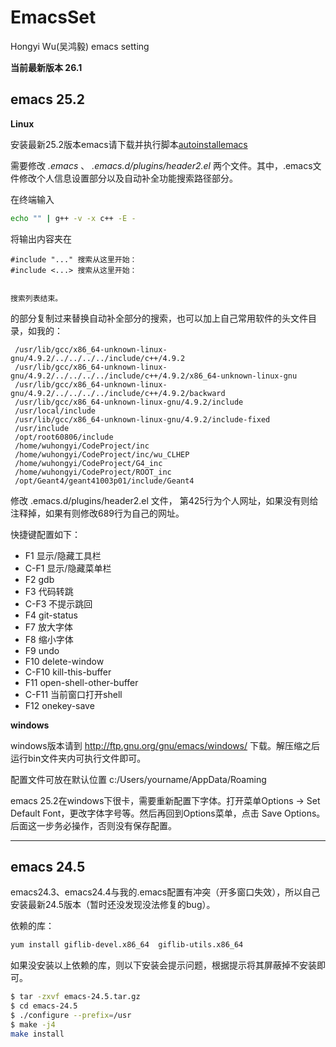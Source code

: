 # EmacsSet
Hongyi Wu(吴鸿毅) emacs setting

**当前最新版本 26.1**

## emacs 25.2

**Linux**

安装最新25.2版本emacs请下载并执行脚本[autoinstallemacs](https://github.com/wuhongyi/BasicConfiguration/blob/master/autosetSL7/autoinstallemacs.sh)


需要修改 *.emacs* 、 *.emacs.d/plugins/header2.el* 两个文件。其中，.emacs文件修改个人信息设置部分以及自动补全功能搜索路径部分。

在终端输入
```bash
echo "" | g++ -v -x c++ -E - 
```
将输出内容夹在
```text
#include "..." 搜索从这里开始：
#include <...> 搜索从这里开始：


搜索列表结束。
```
的部分复制过来替换自动补全部分的搜索，也可以加上自己常用软件的头文件目录，如我的：
```
 /usr/lib/gcc/x86_64-unknown-linux-gnu/4.9.2/../../../../include/c++/4.9.2
 /usr/lib/gcc/x86_64-unknown-linux-gnu/4.9.2/../../../../include/c++/4.9.2/x86_64-unknown-linux-gnu
 /usr/lib/gcc/x86_64-unknown-linux-gnu/4.9.2/../../../../include/c++/4.9.2/backward
 /usr/lib/gcc/x86_64-unknown-linux-gnu/4.9.2/include
 /usr/local/include
 /usr/lib/gcc/x86_64-unknown-linux-gnu/4.9.2/include-fixed
 /usr/include
 /opt/root60806/include
 /home/wuhongyi/CodeProject/inc
 /home/wuhongyi/CodeProject/inc/wu_CLHEP
 /home/wuhongyi/CodeProject/G4_inc
 /home/wuhongyi/CodeProject/ROOT_inc
 /opt/Geant4/geant41003p01/include/Geant4
```

修改 .emacs.d/plugins/header2.el 文件， 第425行为个人网址，如果没有则给注释掉，如果有则修改689行为自己的网址。


快捷键配置如下：  
- F1 显示/隐藏工具栏
- C-F1 显示/隐藏菜单栏
- F2 gdb
- F3 代码转跳
- C-F3 不提示跳回
- F4 git-status
- F7 放大字体
- F8 缩小字体
- F9 undo
- F10 delete-window
- C-F10 kill-this-buffer
- F11 open-shell-other-buffer
- C-F11 当前窗口打开shell
- F12 onekey-save


**windows**

windows版本请到 http://ftp.gnu.org/gnu/emacs/windows/ 下载。解压缩之后运行bin文件夹内可执行文件即可。

配置文件可放在默认位置 c:/Users/yourname/AppData/Roaming  

emacs 25.2在windows下很卡，需要重新配置下字体。打开菜单Options -> Set Default Font，更改字体字号等。然后再回到Options菜单，点击 Save Options。后面这一步务必操作，否则没有保存配置。



----

## emacs 24.5

emacs24.3、emacs24.4与我的.emacs配置有冲突（开多窗口失效），所以自己安装最新24.5版本（暂时还没发现没法修复的bug）。

依赖的库：

```bash
yum install giflib-devel.x86_64  giflib-utils.x86_64
```

如果没安装以上依赖的库，则以下安装会提示问题，根据提示将其屏蔽掉不安装即可。


```bash
$ tar -zxvf emacs-24.5.tar.gz
$ cd emacs-24.5
$ ./configure --prefix=/usr
$ make -j4
make install
```


